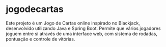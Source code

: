 # jogodecartas
Este projeto é um Jogo de Cartas online inspirado no Blackjack, desenvolvido utilizando Java e Spring Boot. Permite que vários jogadores joguem entre si através de uma interface web, com sistema de rodadas, pontuação e controle de vitórias.

